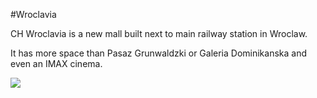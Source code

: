 #Wroclavia

CH Wroclavia is a new mall built next to main railway station in Wroclaw.

It has more space than Pasaz Grunwaldzki or Galeria Dominikanska and even an IMAX cinema.

![](http://www.urbanity.pl/images/news/51/galeria-wroclavia-wroclaw-3851.jpg)
